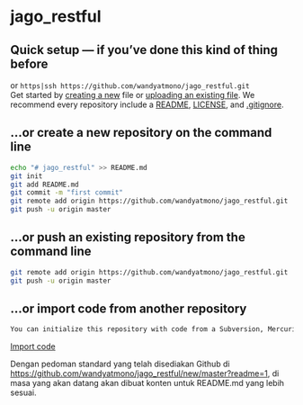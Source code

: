 # jago_restful

## Quick setup &mdash; if you’ve done this kind of thing before
or `https|ssh https://github.com/wandyatmono/jago_restful.git`  
Get started by [creating a new](https://github.com/wandyatmono/jago_restful/new/master) file or [uploading an existing file](https://github.com/wandyatmono/jago_restful/upload). We recommend every repository include a [README](https://github.com/wandyatmono/jago_restful/new/master?readme=1), [LICENSE](https://github.com/wandyatmono/jago_restful/new/master?filename=LICENSE.md), and [.gitignore](https://github.com/wandyatmono/jago_restful/new/master?filename=.gitignore).

## …or create a new repository on the command line
```bash
echo "# jago_restful" >> README.md
git init
git add README.md
git commit -m "first commit"
git remote add origin https://github.com/wandyatmono/jago_restful.git
git push -u origin master
```

## …or push an existing repository from the command line
```bash
git remote add origin https://github.com/wandyatmono/jago_restful.git
git push -u origin master
```

## …or import code from another repository
```bash
You can initialize this repository with code from a Subversion, Mercurial, or TFS project.
```
<a href="/wandyatmono/jago_restful/import" class="btn btn-sm" data-ga-click="Empty repo, click, Clicked Import code">Import code</a>

Dengan pedoman standard yang telah disediakan Github di https://github.com/wandyatmono/jago_restful/new/master?readme=1, di masa yang akan datang akan dibuat konten untuk README.md yang lebih sesuai.

